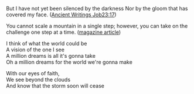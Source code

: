 But I have not yet been silenced by the darkness
Nor by the gloom that has covered my face. (<a href="https://www.jw.org/en/library/bible/nwt/books/job/23/#v180230175">Ancient Writings Job23:17</a>)

You cannot scale a mountain in a single step; however, you can take on the challenge one step at a time. (<a href="https://wol.jw.org/en/wol/d/r1/lp-e/102014125">magazine article</a>)


I think of what the world could be <br>
A vision of the one I see <br>
A million dreams is all it's gonna take <br>
Oh a million dreams for the world we're gonna make <br>


With our eyes of faith, <br>
We see beyond the clouds <br>
And know that the storm soon will cease <br>
